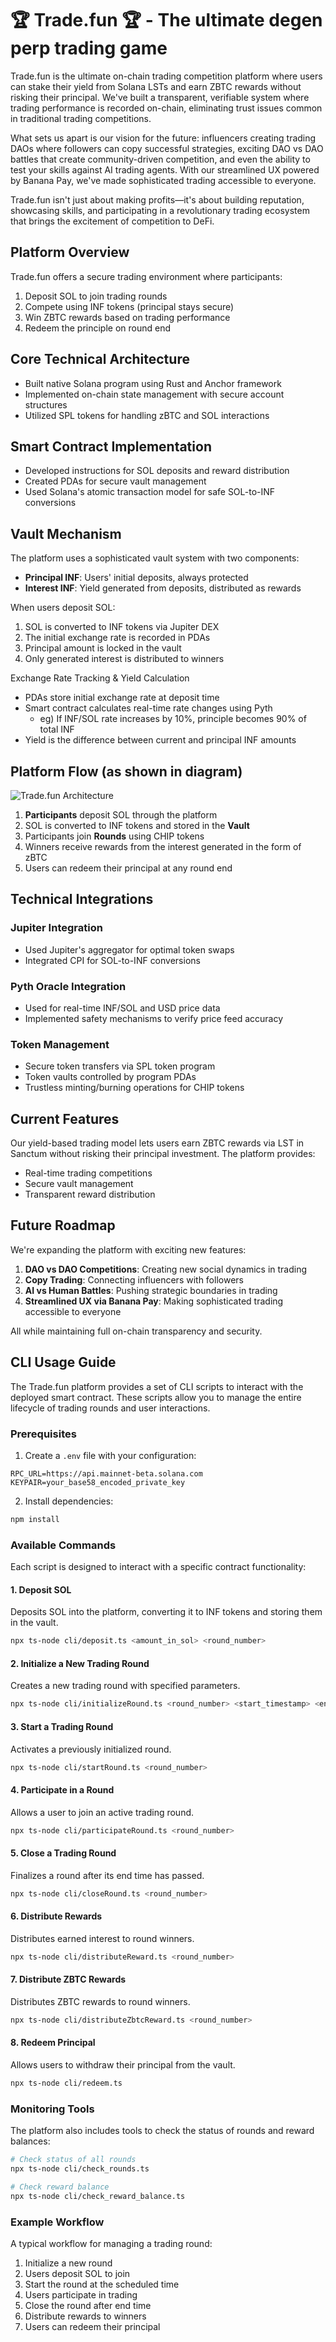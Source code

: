 # 🏆 Trade.fun 🏆 - The ultimate degen perp trading game

Trade.fun is the ultimate on-chain trading competition platform where users can stake their yield from Solana LSTs and earn ZBTC rewards without risking their principal.
We've built a transparent, verifiable system where trading performance is recorded on-chain, eliminating trust issues common in traditional trading competitions.

What sets us apart is our vision for the future: influencers creating trading DAOs where followers can copy successful strategies, exciting DAO vs DAO battles that create community-driven competition, and even the ability to test your skills against AI trading agents. With our streamlined UX powered by Banana Pay, we've made sophisticated trading accessible to everyone.

Trade.fun isn't just about making profits—it's about building reputation, showcasing skills, and participating in a revolutionary trading ecosystem that brings the excitement of competition to DeFi.

## Platform Overview

Trade.fun offers a secure trading environment where participants:

1. Deposit SOL to join trading rounds
2. Compete using INF tokens (principal stays secure)
3. Win ZBTC rewards based on trading performance
4. Redeem the principle on round end

## Core Technical Architecture

- Built native Solana program using Rust and Anchor framework
- Implemented on-chain state management with secure account structures
- Utilized SPL tokens for handling zBTC and SOL interactions

## Smart Contract Implementation

- Developed instructions for SOL deposits and reward distribution
- Created PDAs for secure vault management
- Used Solana's atomic transaction model for safe SOL-to-INF conversions

## Vault Mechanism

The platform uses a sophisticated vault system with two components:

- **Principal INF**: Users' initial deposits, always protected
- **Interest INF**: Yield generated from deposits, distributed as rewards

When users deposit SOL:

1. SOL is converted to INF tokens via Jupiter DEX
2. The initial exchange rate is recorded in PDAs
3. Principal amount is locked in the vault
4. Only generated interest is distributed to winners

Exchange Rate Tracking & Yield Calculation

- PDAs store initial exchange rate at deposit time
- Smart contract calculates real-time rate changes using Pyth
  - eg) If INF/SOL rate increases by 10%, principle becomes 90% of total INF
- Yield is the difference between current and principal INF amounts

## Platform Flow (as shown in diagram)

![Trade.fun Architecture](doc/diagram.jpeg)

1. **Participants** deposit SOL through the platform
2. SOL is converted to INF tokens and stored in the **Vault**
3. Participants join **Rounds** using CHIP tokens
4. Winners receive rewards from the interest generated in the form of zBTC
5. Users can redeem their principal at any round end

## Technical Integrations

### Jupiter Integration

- Used Jupiter's aggregator for optimal token swaps
- Integrated CPI for SOL-to-INF conversions

### Pyth Oracle Integration

- Used for real-time INF/SOL and USD price data
- Implemented safety mechanisms to verify price feed accuracy

### Token Management

- Secure token transfers via SPL token program
- Token vaults controlled by program PDAs
- Trustless minting/burning operations for CHIP tokens

## Current Features

Our yield-based trading model lets users earn ZBTC rewards via LST in Sanctum without risking their principal investment. The platform provides:

- Real-time trading competitions
- Secure vault management
- Transparent reward distribution

## Future Roadmap

We're expanding the platform with exciting new features:

1. **DAO vs DAO Competitions**: Creating new social dynamics in trading
2. **Copy Trading**: Connecting influencers with followers
3. **AI vs Human Battles**: Pushing strategic boundaries in trading
4. **Streamlined UX via Banana Pay**: Making sophisticated trading accessible to everyone

All while maintaining full on-chain transparency and security.

## CLI Usage Guide

The Trade.fun platform provides a set of CLI scripts to interact with the deployed smart contract. These scripts allow you to manage the entire lifecycle of trading rounds and user interactions.

### Prerequisites

1. Create a `.env` file with your configuration:

```
RPC_URL=https://api.mainnet-beta.solana.com
KEYPAIR=your_base58_encoded_private_key
```

2. Install dependencies:

```bash
npm install
```

### Available Commands

Each script is designed to interact with a specific contract functionality:

#### 1. Deposit SOL

Deposits SOL into the platform, converting it to INF tokens and storing them in the vault.

```bash
npx ts-node cli/deposit.ts <amount_in_sol> <round_number>
```

#### 2. Initialize a New Trading Round

Creates a new trading round with specified parameters.

```bash
npx ts-node cli/initializeRound.ts <round_number> <start_timestamp> <end_timestamp>
```

#### 3. Start a Trading Round

Activates a previously initialized round.

```bash
npx ts-node cli/startRound.ts <round_number>
```

#### 4. Participate in a Round

Allows a user to join an active trading round.

```bash
npx ts-node cli/participateRound.ts <round_number>
```

#### 5. Close a Trading Round

Finalizes a round after its end time has passed.

```bash
npx ts-node cli/closeRound.ts <round_number>
```

#### 6. Distribute Rewards

Distributes earned interest to round winners.

```bash
npx ts-node cli/distributeReward.ts <round_number>
```

#### 7. Distribute ZBTC Rewards

Distributes ZBTC rewards to round winners.

```bash
npx ts-node cli/distributeZbtcReward.ts <round_number>
```

#### 8. Redeem Principal

Allows users to withdraw their principal from the vault.

```bash
npx ts-node cli/redeem.ts
```

### Monitoring Tools

The platform also includes tools to check the status of rounds and reward balances:

```bash
# Check status of all rounds
npx ts-node cli/check_rounds.ts

# Check reward balance
npx ts-node cli/check_reward_balance.ts
```

### Example Workflow

A typical workflow for managing a trading round:

1. Initialize a new round
2. Users deposit SOL to join
3. Start the round at the scheduled time
4. Users participate in trading
5. Close the round after end time
6. Distribute rewards to winners
7. Users can redeem their principal

